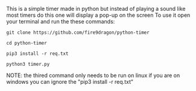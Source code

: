 This is a simple timer made in python but instead of playing a sound like most timers do this one will display a pop-up on the screen
To use it open your terminal and run the these commands:

`git clone https://github.com/fire9dragon/python-timer`

`cd python-timer`

`pip3 install -r req.txt`

`python3 timer.py`


NOTE: the thired command only needs to be run on linux if you are on windows you can ignore the "pip3 install -r req.txt"
